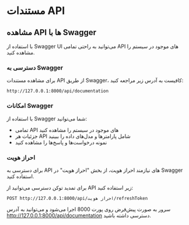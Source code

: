 # مستندات API

## مشاهده API ها با Swagger

با استفاده از Swagger UI می‌توانید به راحتی تمامی API های موجود در سیستم را مشاهده  کنید.

### دسترسی به Swagger

برای مشاهده مستندات API از طریق Swagger، کافیست به آدرس زیر مراجعه کنید:

```
http://127.0.0.1:8000/api/documentation
```

### امکانات Swagger

با استفاده از Swagger شما می‌توانید:

- تمامی API های موجود در سیستم را مشاهده کنید
- جزئیات هر API شامل پارامترها و مدل‌های داده را ببینید
- نمونه درخواست‌ها و پاسخ‌ها را مشاهده کنید

### احراز هویت

برای دسترسی به API های نیازمند احراز هویت، از بخش "احراز هویت" در Swagger استفاده کنید.

برای تمدید توکن دسترسی می‌توانید از API زیر استفاده کنید:

```
POST http://127.0.0.1:8000/api/احراز هویت/refreshToken
```

سرور به صورت پیش‌فرض روی پورت 8000 اجرا می‌شود و می‌توانید به آدرس http://127.0.0.1:8000/api/documentation دسترسی داشته باشید.
